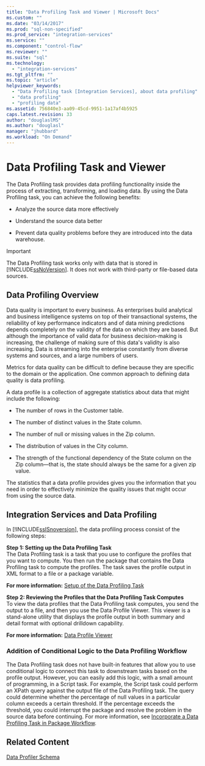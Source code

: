 ```yaml
---
title: "Data Profiling Task and Viewer | Microsoft Docs"
ms.custom: ""
ms.date: "03/14/2017"
ms.prod: "sql-non-specified"
ms.prod_service: "integration-services"
ms.service: ""
ms.component: "control-flow"
ms.reviewer: ""
ms.suite: "sql"
ms.technology: 
  - "integration-services"
ms.tgt_pltfrm: ""
ms.topic: "article"
helpviewer_keywords: 
  - "Data Profiling task [Integration Services], about data profiling"
  - "data profiling"
  - "profiling data"
ms.assetid: 756840e3-aa09-45cd-9951-1a17af4b5925
caps.latest.revision: 33
author: "douglaslMS"
ms.author: "douglasl"
manager: "jhubbard"
ms.workload: "On Demand"
---
```

# Data Profiling Task and Viewer
  The Data Profiling task provides data profiling functionality inside the process of extracting, transforming, and loading data. By using the Data Profiling task, you can achieve the following benefits:  
  
-   Analyze the source data more effectively  
  
-   Understand the source data better  
  
-   Prevent data quality problems before they are introduced into the data warehouse.  
  
> [!IMPORTANT]  
>  The Data Profiling task works only with data that is stored in [!INCLUDE[ssNoVersion](../../includes/ssnoversion-md.md)]. It does not work with third-party or file-based data sources.  
  
## Data Profiling Overview  
 Data quality is important to every business. As enterprises build analytical and business intelligence systems on top of their transactional systems, the reliability of key performance indicators and of data mining predictions depends completely on the validity of the data on which they are based. But although the importance of valid data for business decision-making is increasing, the challenge of making sure of this data's validity is also increasing. Data is streaming into the enterprise constantly from diverse systems and sources, and a large numbers of users.  
  
 Metrics for data quality can be difficult to define because they are specific to the domain or the application. One common approach to defining data quality is data profiling.  
  
 A data profile is a collection of aggregate statistics about data that might include the following:  
  
-   The number of rows in the Customer table.  
  
-   The number of distinct values in the State column.  
  
-   The number of null or missing values in the Zip column.  
  
-   The distribution of values in the City column.  
  
-   The strength of the functional dependency of the State column on the Zip column—that is, the state should always be the same for a given zip value.  
  
 The statistics that a data profile provides gives you the information that you need in order to effectively minimize the quality issues that might occur from using the source data.  
  
## Integration Services and Data Profiling  
 In [!INCLUDE[ssISnoversion](../../includes/ssisnoversion-md.md)], the data profiling process consist of the following steps:  
  
 **Step 1: Setting up the Data Profiling Task**  
 The Data Profiling task is a task that you use to configure the profiles that you want to compute. You then run the package that contains the Data Profiling task to compute the profiles. The task saves the profile output in XML format to a file or a package variable.  
  
 **For more information:** [Setup of the Data Profiling Task](../../integration-services/control-flow/setup-of-the-data-profiling-task.md)  
  
 **Step 2: Reviewing the Profiles that the Data Profiling Task Computes**  
 To view the data profiles that the Data Profiling task computes, you send the output to a file, and then you use the Data Profile Viewer. This viewer is a stand-alone utility that displays the profile output in both summary and detail format with optional drilldown capability.  
  
 **For more information:** [Data Profile Viewer](../../integration-services/control-flow/data-profile-viewer.md)  
  
### Addition of Conditional Logic to the Data Profiling Workflow  
 The Data Profiling task does not have built-in features that allow you to use conditional logic to connect this task to downstream tasks based on the profile output. However, you can easily add this logic, with a small amount of programming, in a Script task. For example, the Script task could perform an XPath query against the output file of the Data Profiling task. The query could determine whether the percentage of null values in a particular column exceeds a certain threshold. If the percentage exceeds the threshold, you could interrupt the package and resolve the problem in the source data before continuing. For more information, see [Incorporate a Data Profiling Task in Package Workflow](../../integration-services/control-flow/incorporate-a-data-profiling-task-in-package-workflow.md).  
  
## Related Content  
 [Data Profiler Schema](http://go.microsoft.com/fwlink/?LinkId=251524)  
  
  
